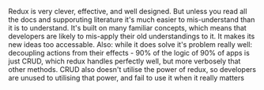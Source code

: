 Redux is very clever, effective, and well designed. But unless you read all the docs and supporuting literature it's much easier to mis-understand than it is to understand. It's built on many familiar concepts, which means that developers are likely to mis-apply their old understandings to it. It makes its new ideas too accessable. Also: while it does solve it's problem really well: decoupling actions from their effects - 90% of the logic of 90% of apps is just CRUD, which redux handles perfectly well, but more verbosely that other methods. CRUD also doesn't utilise the power of redux, so developers are unused to utilising that power, and fail to use it when it really matters
